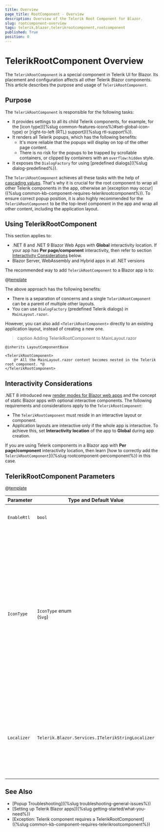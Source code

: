 ```yaml
---
title: Overview
page_title: RootComponent - Overview
description: Overview of the Telerik Root Component for Blazor.
slug: rootcomponent-overview
tags: telerik,blazor,telerikrootcomponent,rootcomponent
published: True
position: 0
---
```


# TelerikRootComponent Overview

The `TelerikRootComponent` is a special component in Telerik UI for Blazor. Its placement and configuration affects all other Telerik Blazor components. This article describes the purpose and usage of `TelerikRootComponent`.


## Purpose

The `TelerikRootComponent` is responsible for the following tasks:

* It provides settings to all its child Telerik components, for example, for the [icon type]({%slug common-features-icons%}#set-global-icon-type) or [right-to-left (RTL) support]({%slug rtl-support%}).
* It renders all Telerik popups, which has the following benefits:
    * It's more reliable that the popups will display on top of the other page content.
    * There is no risk for the popups to be trapped by scrollable containers, or clipped by containers with an `overflow:hidden` style.
* It exposes the `DialogFactory` for using [predefined dialogs]({%slug dialog-predefined%}).

The `TelerikRootComponent` achieves all these tasks with the help of [cascading values](https://learn.microsoft.com/en-us/aspnet/core/blazor/components/cascading-values-and-parameters). That's why it is crucial for the root component to wrap all other Telerik components in the app, otherwise an [exception may occur]({%slug common-kb-component-requires-telerikrootcomponent%}). To ensure correct popup position, it is also highly recommended for the `TelerikRootComponent` to be the top-level component in the app and wrap all other content, including the application layout.


## Using TelerikRootComponent

This section applies to:

* .NET 8 and .NET 9 Blazor Web Apps with **Global** interactivity location. If your app has **Per page/component** interactivity, then refer to section [Interactivity Considerations](#interactivity-considerations) below.
* Blazor Server, WebAssembly and Hybrid apps in all .NET versions

The recommended way to add `TelerikRootComponent` to a Blazor app is to:

@[template](/_contentTemplates/rootcomponent/setup.md#define-in-teleriklayout)

The above approach has the following benefits:

* There is a separation of concerns and a single `TelerikRootComponent` can be a parent of multiple other layouts.
* You can use `DialogFactory` (predefined Telerik dialogs) in `MainLayout.razor`.

However, you can also add `<TelerikRootComponent>` directly to an existing application layout, instead of creating a new one.

>caption Adding TelerikRootComponent to MainLayout.razor

<div class="skip-repl"></div>

````RAZOR
@inherits LayoutComponentBase

<TelerikRootComponent>
    @* All the MainLayout.razor content becomes nested in the Telerik root component. *@
</TelerikRootComponent>
````


## Interactivity Considerations

.NET 8 introduced new [render modes for Blazor web apps](https://learn.microsoft.com/en-us/aspnet/core/blazor/components/render-modes) and the concept of static Blazor apps with optional interactive components. The following requirements and considerations apply to the `TelerikRootComponent`:

* The `TelerikRootComponent` must reside in an interactive layout or component.
* Application layouts are interactive only if the whole app is interactive. To achieve this, set **Interactivity location** of the app to **Global** during app creation.

If you are using Telerik components in a Blazor app with **Per page/component** interactivity location, then learn [how to correctly add the `TelerikRootComponent`]({%slug rootcomponent-percomponent%}) in this case.


## TelerikRootComponent Parameters

@[template](/_contentTemplates/common/parameters-table-styles.md#table-layout)

| Parameter | Type and Default&nbsp;Value | Description |
| --- | --- | --- |
| `EnableRtl` | `bool` | Enables [right-to-left (RTL) support]({%slug rtl-support%}). |
| `IconType` | `IconType` enum <br /> (`Svg`) | The icon type, which other Telerik components will use to render internal icons. Regardless of this parameter value, you can freely use the [`<TelerikFontIcon>`]({%slug common-features-icons%}#fonticon-component) and [`<TelerikSvgIcon>`]({%slug common-features-icons%}#svgicon-component) components, and [set the `Icon` parameter of other Telerik components]({%slug button-icons%}) to any type that you wish. |
| `Localizer` | `Telerik.Blazor.Services.ITelerikStringLocalizer` | The Telerik localization service. The recommended approach is to [define the localizer as a service in `Program.cs`]({%slug globalization-localization%}). Use the `Localizer` parameter only in special cases when this is not possible. |


## See Also

* [Popup Troubleshooting]({%slug troubleshooting-general-issues%})
* [Setting up Telerik Blazor apps]({%slug getting-started/what-you-need%})
* [Exception: Telerik component requires a TelerikRootComponent]({%slug common-kb-component-requires-telerikrootcomponent%})
